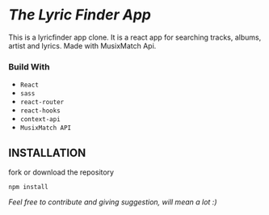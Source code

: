 # _The Lyric Finder App_

This is a lyricfinder app clone. It is a react app for searching tracks, albums, artist and lyrics. Made with MusixMatch Api.

### Build With

- `React`
- `sass`
- `react-router`
- `react-hooks`
- `context-api`
- `MusixMatch API`

## INSTALLATION

fork or download the repository

```npm
npm install
```

_Feel free to contribute and giving suggestion, will mean a lot :)_
